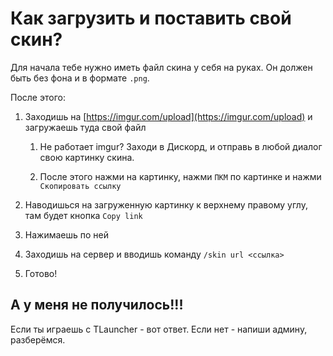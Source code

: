 # Как загрузить и поставить свой скин?

Для начала тебе нужно иметь файл скина у себя на руках. Он должен быть без фона и в формате `.png`.

После этого:

1. Заходишь на [https://imgur.com/upload](https://imgur.com/upload) и загружаешь туда свой файл

    1. Не работает imgur? Заходи в Дискорд, и отправь в любой диалог свою картинку скина.

    2. После этого нажми на картинку, нажми `ПКМ` по картинке и нажми `Скопировать ссылку`

2. Наводишься на загруженную картинку к верхнему правому углу, там будет кнопка `Copy link`

3. Нажимаешь по ней

4. Заходишь на сервер и вводишь команду `/skin url <ссылка>`

5. Готово!

## А у меня не получилось!!!

Если ты играешь с TLauncher - вот ответ. Если нет - напиши админу, разберёмся.